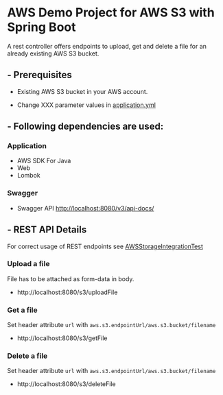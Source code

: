 # AWS Demo Project for AWS S3 with Spring Boot

A rest controller offers endpoints to upload, get and delete a file for an already existing AWS S3 bucket.

## - Prerequisites

- Existing AWS S3 bucket in your AWS account.

- Change XXX parameter values in [application.yml](src/main/resources/application.yml) 

## - Following dependencies are used: 

### Application
- AWS SDK For Java
- Web
- Lombok

### Swagger
- Swagger API [http://localhost:8080/v3/api-docs/](http://localhost:8080/v3/api-docs/)

## - REST API Details

For correct usage of REST endpoints see [AWSStorageIntegrationTest](src/test/java/de/example/aws/integration/AWSStorageIntegrationTest.java)

### Upload a file

File has to be attached as form-data in body.

- http://localhost:8080/s3/uploadFile

### Get a file

Set header attribute `url` with `aws.s3.endpointUrl/aws.s3.bucket/filename` 

- http://localhost:8080/s3/getFile

### Delete a file

Set header attribute `url` with `aws.s3.endpointUrl/aws.s3.bucket/filename`   

- http://localhost:8080/s3/deleteFile 

           

